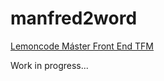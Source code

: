 # manfred2word

[Lemoncode Máster Front End TFM](https://lemoncode.net/master-frontend#inicio-banner)

Work in progress...
